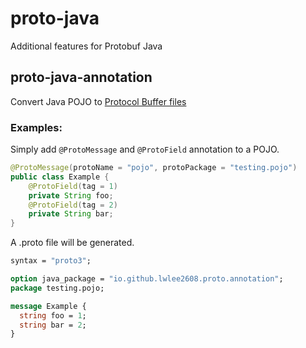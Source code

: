 # proto-java
Additional features for Protobuf Java

## proto-java-annotation
Convert Java POJO to [Protocol Buffer files](https://protobuf.dev/overview/)

### Examples:
Simply add `@ProtoMessage` and `@ProtoField` annotation to a POJO.
```java
@ProtoMessage(protoName = "pojo", protoPackage = "testing.pojo")
public class Example {
    @ProtoField(tag = 1)
    private String foo;
    @ProtoField(tag = 2)
    private String bar;
}
```

A .proto file will be generated.
```protobuf
syntax = "proto3";

option java_package = "io.github.lwlee2608.proto.annotation";
package testing.pojo;

message Example {
  string foo = 1;
  string bar = 2;
}
```